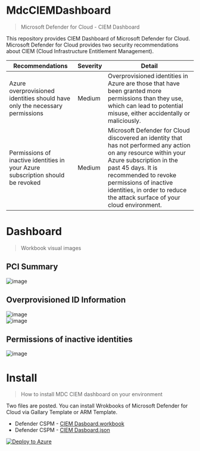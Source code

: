 # MdcCIEMDashboard
> Microsoft Defender for Cloud - CIEM Dashboard

This repository provides CIEM Dashboard of Microsoft Defender for Cloud.<BR>
Microsoft Defender for Cloud provides two security recommendations about CIEM (Cloud Infrastructure Entitlement Management).

| Recommendations  | Severity | Detail |
| ---- | ---- | ---- |
| Azure overprovisioned identities should have only the necessary permissions | Medium | Overprovisioned identities in Azure are those that have been granted more permissions than they use, which can lead to potential misuse, either accidentally or maliciously.|
| Permissions of inactive identities in your Azure subscription should be revoked  | Medium | Microsoft Defender for Cloud discovered an identity that has not performed any action on any resource within your Azure subscription in the past 45 days. It is recommended to revoke permissions of inactive identities, in order to reduce the attack surface of your cloud environment. |

# Dashboard
> Workbook visual images

## PCI Summary
![image](https://github.com/user-attachments/assets/5ae32616-b1b7-4fd0-a051-b11080388704)

## Overprovisioned ID Information
![image](https://github.com/user-attachments/assets/b8e9722e-60f5-4cf6-a7fd-2eeb98b75723)<BR>
![image](https://github.com/user-attachments/assets/b58a16dd-6e19-4c98-85d4-d65d3d642903)

## Permissions of inactive identities
![image](https://github.com/user-attachments/assets/fcad65bc-b96c-41f3-884d-ab5334916518)

# Install
> How to install MDC CIEM dashboard on your environment

Two files are posted. You can install Wrokbooks of Microsoft Defender for Cloud via Gallary Template or ARM Template.

- Defender CSPM - [CIEM Dasboard.workbook](https://raw.githubusercontent.com/hisashin0728/MdcCIEMDashboard/refs/heads/main/Defender%20CSPM%20-%20CIEM%20Dasboard.workbook)
- Defender CSPM - [CIEM Dasboard.json](https://raw.githubusercontent.com/hisashin0728/MdcCIEMDashboard/refs/heads/main/Defender%20CSPM%20-%20CIEM%20Dasboard.json)

[![Deploy to Azure](https://aka.ms/deploytoazurebutton)](https%3A%2F%2Fraw.githubusercontent.com%2Fmattu0119%2FMdcCIEMDashboard%2Frefs%2Fheads%2Fmain%2FDefender%2520for%2520Cloud%2520CIEM%2520%25E3%2583%2580%25E3%2583%2583%25E3%2582%25B7%25E3%2583%25A5%25E3%2583%259C%25E3%2583%25BC%25E3%2583%2589.json)
